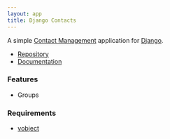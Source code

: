 ```yaml
---
layout: app
title: Django Contacts
---
```


A simple [Contact Management][WP-ContactManagement] application for [Django][Django].

* [Repository][GitHub]
* [Documentation][Docs]
<!-- * [Ticket Tracker][Tickets] -->
<!-- * Downloads: ([HTTP][HttpDownloads] or [FTP][FtpDownloads]) -->

### Features

* Groups

### Requirements

* [vobject][Python-vobject]

[WP-ContactManagement]: http://en.wikipedia.org/wiki/Contact_management_system
[Django]: http://djangoproject.org/
[GitHub]: http://github.com/asgardproject/django-contacts/
[Docs]: http://asgardproject.github.com/django-contacts/docs/
[Python-vobject]: http://vobject.skyhouseconsulting.com/